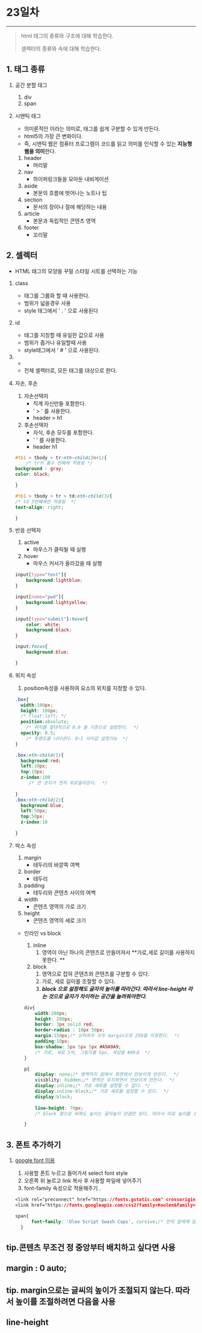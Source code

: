 # 23일차

------

> html 태그의 종류와 구조에 대해 학습한다. 
>
> 셀렉터의 종류와 속에 대해 학습한다. 

## 1. 태그 종류

   1. 공간 분할 태그

      1. div
      2. span

   2. 시맨틱 태그

      - 의미론적인 이라는 의미로, 태그를 쉽게 구분할 수 있게 만든다. 
      - html5의 가장 큰 변화이다. 
      - 즉, 시맨틱 웹은 컴퓨터 프로그램이 코드를 읽고 의미를 인식할 수 있는 **지능형 웹을 의미**한다. 

      1. header
         - 머리말
      2. nav
         - 하이퍼링크들을 모아둔 내비게이션
      3. aside
         - 본문의 흐름에 벗어나는 노트나 팁
      4. section
         - 문서의 장이나 절에 해당하는 내용
      5. article
         - 본문과 독립적인 콘텐츠 영역
      6. footer
         - 꼬리말 

## 2. 셀렉터

   - HTML 태그의 모양을 꾸밀 스타일 시트를 선택하는 기능

   1. class

      - 태그를 그룹화 할 때 사용한다. 
      - 범위가 넓을경우 사용
      - style 태그에서 ' . ' 으로 사용된다 

   2. id

      - 태그를 지칭할 때 유일한 값으로 사용
      - 범위가 좁거나 유일할때 사용
      - style태그에서 ' # ' 으로 사용된다. 

   3. *

      - 전체 셀렉터로, 모든 태그를 대상으로 한다. 

   4. 자손, 후손

      1. 자손선택자
         - 직계 자신만들 포함한다. 
         - ' > ' 를 사용한다. 
         - header > h1
      2. 후손선택자
         - 자식, 후손 모두를 포함한다. 
         - '  ' 를 사용한다. 
         - header h1

      ```css
      #tb1 > tbody > tr:nth-child(2n+1){
          /* tr의 홀수 번째에 적용됨 */
      background : gray;
      color: black;
      
      }
      
      #tb1 > tbody > tr > td:nth-child(3){
      /* td 3번쨰에만 적용됨  */
      text-align: right;
      
      }
      ```

      

   5. 반응 선택자

      1. active
         - 마우스가 클릭될 때 실행
      2. hover
         - 마우스 커서가 올라갔을 때 실행 

      ```css
      input[type="text"]{
          background:lightblue;
      }
      
      input[name="pwd"]{
          background:lightyellow;
      }
      
      input[type="submit"]:hover{
          color: white;
          background:black;
      }
      
      input:focus{
          background:blue;
      
      }
      ```

      

   6. 위치 속성

      1. position속성을 사용하여 요소의 위치를 지정할 수 있다. 

      ```css
      .box{
      	width:100px;
      	height: 100px;
      	/* float:left; */
      	position:absolute;
          /* 위치를 절대적으로 0.0 을 기준으로 설정한다.  */
      	opacity: 0.5;
          /* 투명도를 나타낸다. 0~1 사이값 설정가능  */
      }
      
      .box:nth-child(1){
      	background:red;
      	left:10px;
      	top:10px;
      	z-index:100 
           /* 큰 숫자가 먼저 위로올라온다.  */
      	
      }
      .box:nth-child(2){
      	background:blue;
      	left:50px;
      	top:50px;
      	z-index:10 
      	
      }
      ```

   7. 박스 속성

      1. margin
         - 테두리의 바깥쪽 여백
      2. border
         - 테두리
      3. padding
         - 테두리와 콘텐츠 사이의 여백
      4. width
         - 콘텐츠 영역의 가로 크기
      5. height
         - 콘텐츠 영역의 세로 크기

      - 인라인 vs block

        1. inline 
           1. 영역이 아닌 하나의 콘텐츠로 만들어져서 **가로,세로 길이를 사용하지 못한다. **
        2. block
           1. 영역으로 잡혀 콘텐츠와 콘텐츠를 구분할 수 있다. 
           2. 가로, 세로 길이를 조절할 수 있다. 
           3. **_block 으로 설정해도 글자의 높이를 따라간다. 따라서 line-height 라는 것으로 글자가 차이하는 공간을 늘려줘야한다._**

        ```CSS
        div{
            width:200px;
            height: 200px;
            border: 3px solid red;
            border-radius : 10px 50px;
            margin:150px;/* 상하좌우 모두 margin으로 250을 지정한다.  */
            padding:10px;
            box-shadow: 5px 5px 5px #A9A9A9;
            /* 가로, 세로 5씩, 그림자를 5px, 색상을 #A9로  */
        }
        
        p{
            display: none;/* 영역까지 없애서 화면에서 안보이게 만든다.  */
            visiblity: hidden;/* 영역은 유지하면서 안보이게 만든다.  */
            display:inline;/* 가로 세로를 설정할 수 없다. */
            display:inline-block;/* 가로 세로를 설정할 수 있다.  */
            display:block;
            
            line-height: 70px;
        	/* block 형으로 바꿔도 높이는 글자높이 만큼만 된다. 따라서 따로 높이를 조절해 줘야한다.  */
        
        }
        ```

        

## 3. 폰트 추가하기

   1. [google font 이용](fonts.google.com)

      1. 사용할 폰트 누르고 들어가서 select font style
      2. 오른쪽 위 눌르고 link 복사 후 사용할 파일에 넣어주기 
      3. font-family 속성으로 적용해주기 . 

      ```css
      <link rel="preconnect" href="https://fonts.gstatic.com" crossorigin>
      <link href="https://fonts.googleapis.com/css2?family=Koulen&family=Oleo+Script+Swash+Caps&display=swap" rel="stylesheet">
      
      span{
      		font-family: 'Oleo Script Swash Caps', cursive;/* 만약 앞에께 없으면 디폴트로 cursive를 적용한다.  */
      	}
      ```

      

   ## tip.콘텐츠 무조건 정 중앙부터 배치하고 싶다면 사용

   ## 		margin : 0 auto;

   ## tip. margin으로는 글씨의 높이가 조절되지 않는다. 따라서 높이를 조절하려면 다음을 사용
   ##		line-height

   

